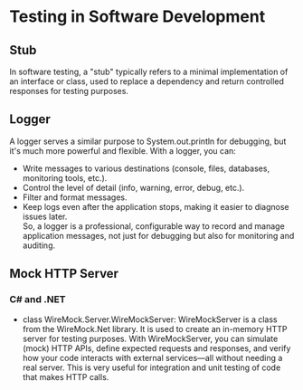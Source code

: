 # Testing in Software Development
## Stub
In software testing, a "stub" typically refers to a minimal implementation of an interface or class, used to replace a dependency and return controlled responses for testing purposes.

## Logger
A logger serves a similar purpose to System.out.println for debugging, but it's much more powerful and flexible. With a logger, you can:
- Write messages to various destinations (console, files, databases, monitoring tools, etc.).
- Control the level of detail (info, warning, error, debug, etc.).
- Filter and format messages.
- Keep logs even after the application stops, making it easier to diagnose issues later.  
So, a logger is a professional, configurable way to record and manage application messages, not just for debugging but also for monitoring and auditing.

## Mock HTTP Server
### C# and .NET
- class WireMock.Server.WireMockServer:
  WireMockServer is a class from the WireMock.Net library. It is used to create an in-memory HTTP server for testing purposes. With WireMockServer, you can simulate (mock) HTTP APIs, define expected requests and responses, and verify how your code interacts with external services—all without needing a real server. This is very useful for integration and unit testing of code that makes HTTP calls.
